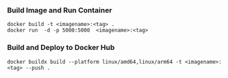### Build Image and Run Container
```shell
docker build -t <imagename>:<tag> .  
docker run  -d -p 5000:5000  <imagename>:<tag>
```

### Build and Deploy to Docker Hub
```shell
docker buildx build --platform linux/amd64,linux/arm64 -t <imagename>:<tag> --push .
```